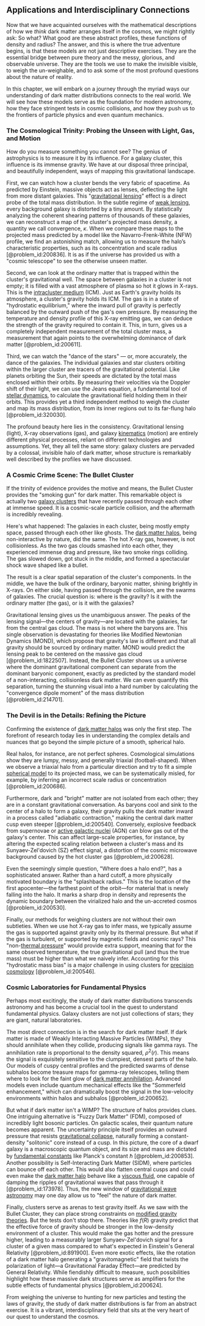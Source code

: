 ## Applications and Interdisciplinary Connections

Now that we have acquainted ourselves with the mathematical descriptions of how we *think* dark matter arranges itself in the cosmos, we might rightly ask: So what? What good are these abstract profiles, these functions of density and radius? The answer, and this is where the true adventure begins, is that these models are not just descriptive exercises. They are the essential bridge between pure theory and the messy, glorious, and observable universe. They are the tools we use to make the invisible visible, to weigh the un-weighable, and to ask some of the most profound questions about the nature of reality.

In this chapter, we will embark on a journey through the myriad ways our understanding of dark matter distributions connects to the real world. We will see how these models serve as the foundation for modern astronomy, how they face stringent tests in cosmic collisions, and how they push us to the frontiers of particle physics and even quantum mechanics.

### The Cosmological Trinity: Probing the Unseen with Light, Gas, and Motion

How do you measure something you cannot see? The genius of astrophysics is to measure it by its influence. For a galaxy cluster, this influence is its immense gravity. We have at our disposal three principal, and beautifully independent, ways of mapping this gravitational landscape.

First, we can watch how a cluster bends the very fabric of spacetime. As predicted by Einstein, massive objects act as lenses, deflecting the light from more distant galaxies. This "[gravitational lensing](@article_id:158506)" effect is a direct probe of the total mass distribution. In the subtle regime of [weak lensing](@article_id:157974), every background galaxy is distorted by a tiny amount. By statistically analyzing the coherent shearing patterns of thousands of these galaxies, we can reconstruct a map of the cluster's projected mass density, a quantity we call convergence, $\kappa$. When we compare these maps to the projected mass predicted by a model like the Navarro-Frenk-White (NFW) profile, we find an astonishing match, allowing us to measure the halo’s characteristic properties, such as its concentration and scale radius [@problem_id:200836]. It is as if the universe has provided us with a "cosmic telescope" to see the otherwise unseen matter.

Second, we can look at the ordinary matter that is trapped within the cluster's gravitational well. The space between galaxies in a cluster is not empty; it is filled with a vast atmosphere of plasma so hot it glows in X-rays. This is the [intracluster medium](@article_id:157788) (ICM). Just as Earth's gravity holds its atmosphere, a cluster's gravity holds its ICM. The gas is in a state of "hydrostatic equilibrium," where the inward pull of gravity is perfectly balanced by the outward push of the gas's own pressure. By measuring the temperature and density profile of this X-ray emitting gas, we can deduce the strength of the gravity required to contain it. This, in turn, gives us a completely independent measurement of the total cluster mass, a measurement that again points to the overwhelming dominance of dark matter [@problem_id:200611].

Third, we can watch the "dance of the stars" — or, more accurately, the dance of the galaxies. The individual galaxies and star clusters orbiting within the larger cluster are tracers of the gravitational potential. Like planets orbiting the Sun, their speeds are dictated by the total mass enclosed within their orbits. By measuring their velocities via the Doppler shift of their light, we can use the Jeans equation, a fundamental tool of [stellar dynamics](@article_id:157574), to calculate the gravitational field holding them in their orbits. This provides yet a third independent method to weigh the cluster and map its mass distribution, from its inner regions out to its far-flung halo [@problem_id:320030].

The profound beauty here lies in the consistency. Gravitational lensing (light), X-ray observations (gas), and galaxy [kinematics](@article_id:172824) (motion) are entirely different physical processes, reliant on different technologies and assumptions. Yet, they all tell the same story: galaxy clusters are pervaded by a colossal, invisible halo of dark matter, whose structure is remarkably well described by the profiles we have discussed.

### A Cosmic Crime Scene: The Bullet Cluster

If the trinity of evidence provides the motive and means, the Bullet Cluster provides the "smoking gun" for dark matter. This remarkable object is actually two [galaxy clusters](@article_id:160425) that have recently passed through each other at immense speed. It is a cosmic-scale particle collision, and the aftermath is incredibly revealing.

Here's what happened: The galaxies in each cluster, being mostly empty space, passed through each other like ghosts. The [dark matter halos](@article_id:147029), being non-interactive by nature, did the same. The hot X-ray gas, however, is not collisionless. As the two gas clouds smashed into each other, they experienced immense drag and pressure, like two smoke rings colliding. The gas slowed down, got stuck in the middle, and formed a spectacular shock wave shaped like a bullet.

The result is a clear spatial separation of the cluster's components. In the middle, we have the bulk of the ordinary, baryonic matter, shining brightly in X-rays. On either side, having passed through the collision, are the swarms of galaxies. The crucial question is: where is the gravity? Is it with the ordinary matter (the gas), or is it with the galaxies?

Gravitational lensing gives us the unambiguous answer. The peaks of the lensing signal—the centers of gravity—are located with the galaxies, far from the central gas cloud. The mass is not where the baryons are. This single observation is devastating for theories like Modified Newtonian Dynamics (MOND), which propose that gravity's law is different and that all gravity should be sourced by ordinary matter. MOND would predict the lensing peak to be centered on the massive gas cloud [@problem_id:1822507]. Instead, the Bullet Cluster shows us a universe where the dominant gravitational component can separate from the dominant baryonic component, exactly as predicted by the standard model of a non-interacting, collisionless dark matter. We can even quantify this separation, turning the stunning visual into a hard number by calculating the "convergence dipole moment" of the mass distribution [@problem_id:214701].

### The Devil is in the Details: Refining the Picture

Confirming the existence of [dark matter halos](@article_id:147029) was only the first step. The forefront of research today lies in understanding the complex details and nuances that go beyond the simple picture of a smooth, spherical halo.

Real halos, for instance, are not perfect spheres. Cosmological simulations show they are lumpy, messy, and generally triaxial (football-shaped). When we observe a triaxial halo from a particular direction and try to fit a simple [spherical model](@article_id:160894) to its projected mass, we can be systematically misled, for example, by inferring an incorrect scale radius or concentration [@problem_id:200686].

Furthermore, dark and "bright" matter are not isolated from each other; they are in a constant gravitational conversation. As baryons cool and sink to the center of a halo to form a galaxy, their gravity pulls the dark matter inward in a process called "adiabatic contraction," making the central dark matter cusp even steeper [@problem_id:200540]. Conversely, explosive feedback from supernovae or [active galactic nuclei](@article_id:157535) (AGN) can blow gas out of the galaxy's center. This can affect large-scale properties, for instance, by altering the expected scaling relation between a cluster's mass and its Sunyaev-Zel'dovich (SZ) effect signal, a distortion of the cosmic microwave background caused by the hot cluster gas [@problem_id:200628].

Even the seemingly simple question, "Where does a halo end?", has a sophisticated answer. Rather than a hard cutoff, a more physically motivated boundary is the "splashback radius." This is the location of the first apocenter—the farthest point of the orbit—for material that is newly falling into the halo. It marks a sharp drop in density and represents the dynamic boundary between the virialized halo and the un-accreted cosmos [@problem_id:200530].

Finally, our methods for weighing clusters are not without their own subtleties. When we use hot X-ray gas to infer mass, we typically assume the gas is supported against gravity only by its thermal pressure. But what if the gas is turbulent, or supported by magnetic fields and cosmic rays? This "non-[thermal pressure](@article_id:202267)" would provide extra support, meaning that for the same observed temperature, the true gravitational pull (and thus the true mass) must be higher than what we naively infer. Accounting for this "hydrostatic mass bias" is a major challenge in using clusters for [precision cosmology](@article_id:161071) [@problem_id:200546].

### Cosmic Laboratories for Fundamental Physics

Perhaps most excitingly, the study of dark matter distributions transcends astronomy and has become a crucial tool in the quest to understand fundamental physics. Galaxy clusters are not just collections of stars; they are giant, natural laboratories.

The most direct connection is in the search for dark matter itself. If dark matter is made of Weakly Interacting Massive Particles (WIMPs), they should annihilate when they collide, producing signals like gamma rays. The annihilation rate is proportional to the density squared, $\rho^2(r)$. This means the signal is exquisitely sensitive to the clumpiest, densest parts of the halo. Our models of cuspy central profiles and the predicted swarms of dense subhalos become treasure maps for gamma-ray telescopes, telling them where to look for the faint glow of [dark matter annihilation](@article_id:160956). Advanced models even include quantum mechanical effects like the "Sommerfeld enhancement," which can dramatically boost the signal in the low-velocity environments within halos and subhalos [@problem_id:200652].

But what if dark matter isn't a WIMP? The structure of halos provides clues. One intriguing alternative is "Fuzzy Dark Matter" (FDM), composed of incredibly light bosonic particles. On galactic scales, their quantum nature becomes apparent. The uncertainty principle itself provides an outward pressure that resists [gravitational collapse](@article_id:160781), naturally forming a constant-density "solitonic" core instead of a cusp. In this picture, the core of a dwarf galaxy is a macroscopic quantum object, and its size and mass are dictated by [fundamental constants](@article_id:148280) like Planck's constant $\hbar$ [@problem_id:200853]. Another possibility is Self-Interacting Dark Matter (SIDM), where particles can bounce off each other. This would also flatten central cusps and could even make the [dark matter halo](@article_id:157190) behave like a [viscous fluid](@article_id:171498), one capable of damping the ripples of gravitational waves that pass through it [@problem_id:173978]. Thus, the new window of [gravitational wave astronomy](@article_id:143840) may one day allow us to "feel" the nature of dark matter.

Finally, clusters serve as arenas to test gravity itself. As we saw with the Bullet Cluster, they can place strong constraints on [modified gravity theories](@article_id:161113). But the tests don't stop there. Theories like $f(R)$ gravity predict that the effective force of gravity should be stronger in the low-density environment of a cluster. This would make the gas hotter and the pressure higher, leading to a measurably larger Sunyaev-Zel'dovich signal for a cluster of a given mass compared to what's expected in Einstein's General Relativity [@problem_id:891900]. Even more exotic effects, like the rotation of a dark matter halo generating a "gravitomagnetic" field that twists the polarization of light—a Gravitational Faraday Effect—are predicted by General Relativity. While fiendishly difficult to measure, such possibilities highlight how these massive dark structures serve as amplifiers for the subtle effects of fundamental physics [@problem_id:200624].

From weighing the universe to hunting for new particles and testing the laws of gravity, the study of dark matter distributions is far from an abstract exercise. It is a vibrant, interdisciplinary field that sits at the very heart of our quest to understand the cosmos.